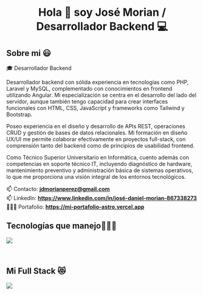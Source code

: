 <h1 align="center">Hola 👋  soy José Morian / Desarrollador Backend 💻 </h1> 

<h2>Sobre mi 😃</h2>
<!--Intro start-->

<p align="left">
🎓 Desarrollador Backend

Desarrollador backend con sólida experiencia en tecnologías como PHP, Laravel y MySQL, complementado con conocimientos en frontend utilizando Angular. Mi especialización se centra en el desarrollo del lado del servidor, aunque también tengo capacidad para crear interfaces funcionales con HTML, CSS, JavaScript y frameworks como Tailwind y Bootstrap.

Poseo experiencia en el diseño y desarrollo de APIs REST, operaciones CRUD y gestión de bases de datos relacionales. Mi formación en diseño UX/UI me permite colaborar efectivamente en proyectos full-stack, con comprensión tanto del backend como de principios de usabilidad frontend.

Como Técnico Superior Universitario en Informática, cuento además con competencias en soporte técnico IT, incluyendo diagnóstico de hardware, mantenimiento preventivo y administración básica de sistemas operativos, lo que me proporciona una visión integral de los entornos tecnológicos.

📫 Contacto: **jdmorianperez@gmail.com**
<br>
📫 LinkedIn: **https://www.linkedin.com/in/josé-daniel-morian-867338273**
<br>
👨🏻‍💻 Portafolio: **https://mi-portafolio-astro.vercel.app**
<br>

<h2 >Tecnologías que manejo👨🏻‍💻</h2>
<!--tech stack icons-->
<p align="left">
  <a href="https://skillicons.dev">
    <img src="https://skillicons.dev/icons?i=html,css,js,bootstrap,tailwind,php,mysql,laravel,astro,react,angular,nodejs,express,git,github&perline=12" />
  </a>
</p>
<br>

<h2 >Mi Full Stack 😻</h2>
<!--tech stack icons-->
<p align="left">
  <a href="https://skillicons.dev">
    <img src="https://skillicons.dev/icons?i=bootstrap,tailwind,php,laravel,angular,mysql&perline=12" />
  </a>
</p>
<br>
      
<!--- stats (end) -->

